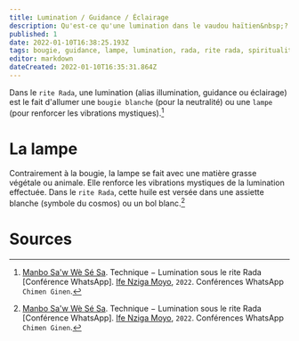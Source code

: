 ```yaml
---
title: Lumination / Guidance / Éclairage
description: Qu'est-ce qu'une lumination dans le vaudou haïtien&nbsp;?
published: 1
date: 2022-01-10T16:38:25.193Z
tags: bougie, guidance, lampe, lumination, rada, rite rada, spiritualité afro-caribéenne, spiritualité haïtienne, spiritualité vaudou, spiritualité vaudou haïtienne, vaudou, vaudou haïtien, éclairage
editor: markdown
dateCreated: 2022-01-10T16:35:31.864Z
---
```


Dans le `rite Rada`, une lumination (alias illumination, guidance ou éclairage) est le fait d'allumer une `bougie blanche` (pour la neutralité) ou une `lampe` (pour renforcer les vibrations mystiques).[^1]

# La lampe

Contrairement à la bougie, la lampe se fait avec une matière grasse végétale ou animale. Elle renforce les vibrations mystiques de la lumination effectuée.
Dans le `rite Rada`, cette huile est versée dans une assiette blanche (symbole du cosmos) ou un bol blanc.[^1]

# Sources

[^1]:  [Manbo Sa'w Wè Sé Sa](https://www.facebook.com/rosmywaystv). Technique − Lumination sous le rite Rada [Conférence WhatsApp]. [Ife Nziga Moyo](https://www.facebook.com/IF%C3%89-Nzinga-Moyo-102447998373899/), `2022`. Conférences WhatsApp `Chimen Ginen`.